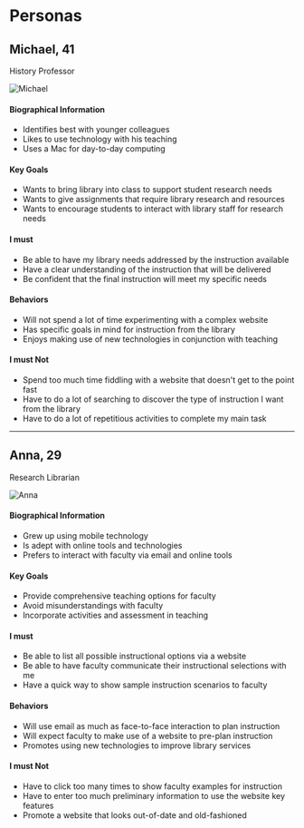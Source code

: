 # Personas

## Michael, 41

History Professor

![Michael](https://github.com/robert-laws/project-instruction-menu-documentation/blob/master/98_support-documents/persona_1.jpg)

#### Biographical Information

* Identifies best with younger colleagues
* Likes to use technology with his teaching
* Uses a Mac for day-to-day computing

#### Key Goals

* Wants to bring library into class to support student research needs
* Wants to give assignments that require library research and resources
* Wants to encourage students to interact with library staff for research needs

#### I must

* Be able to have my library needs addressed by the instruction available
* Have a clear understanding of the instruction that will be delivered
* Be confident that the final instruction will meet my specific needs

#### Behaviors

* Will not spend a lot of time experimenting with a complex website
* Has specific goals in mind for instruction from the library
* Enjoys making use of new technologies in conjunction with teaching

#### I must Not

* Spend too much time fiddling with a website that doesn't get to the point fast
* Have to do a lot of searching to discover the type of instruction I want from the library
* Have to do a lot of repetitious activities to complete my main task

---

## Anna, 29

Research Librarian

![Anna](https://github.com/robert-laws/project-instruction-menu-documentation/blob/master/98_support-documents/persona_2.jpg)

#### Biographical Information

* Grew up using mobile technology
* Is adept with online tools and technologies
* Prefers to interact with faculty via email and online tools

#### Key Goals

* Provide comprehensive teaching options for faculty
* Avoid misunderstandings with faculty
* Incorporate activities and assessment in teaching

#### I must

* Be able to list all possible instructional options via a website
* Be able to have faculty communicate their instructional selections with me
* Have a quick way to show sample instruction scenarios to faculty

#### Behaviors

* Will use email as much as face-to-face interaction to plan instruction
* Will expect faculty to make use of a website to pre-plan instruction
* Promotes using new technologies to improve library services

#### I must Not

* Have to click too many times to show faculty examples for instruction
* Have to enter too much preliminary information to use the website key features
* Promote a website that looks out-of-date and old-fashioned